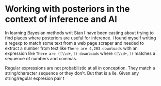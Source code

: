# Working with posteriors in the context of inference and AI

In learning Bayesian methods writ Stan I have been casting about trying to find places where posteriors are useful for inference. I found myself writing a regexp to match some text from a web page scraper and needed to extract a number from text like `There are 4,203 downloads` with an expression like `There are ([\\d+,]) downloads` where `([\\d+,])` matches a sequence of numbers and commas. 

Regular expressions are not probabilistic at all in conception. They match a string/character sequence or they don't. But that is a lie. Given any string/regular expresion pair t
